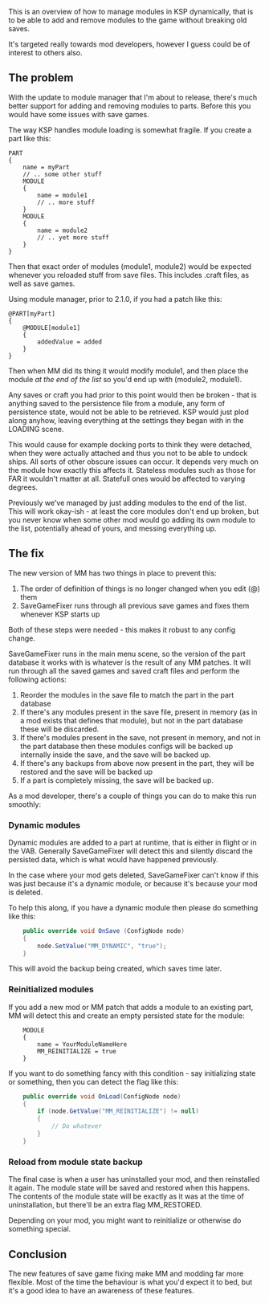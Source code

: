 This is an overview of how to manage modules in KSP dynamically, that is to be able to add and remove modules to the game without breaking old saves.

It's targeted really towards mod developers, however I guess could be of interest to others also.



## The problem

With the update to module manager that I'm about to release, there's much better support for adding and removing modules to parts. Before this you would have some issues with save games.

The way KSP handles module loading is somewhat fragile. If you create a part like this:

````
PART
{
	name = myPart
	// .. some other stuff
	MODULE
	{
		name = module1
		// .. more stuff
	}
	MODULE
	{
		name = module2
		// .. yet more stuff
	}
}
````

Then that exact order of modules (module1, module2) would be expected whenever you reloaded stuff from save files. This includes .craft files, as well as save games.

Using module manager, prior to 2.1.0, if you had a patch like this:

````
@PART[myPart]
{
	@MODULE[module1]
	{
		addedValue = added
	}
}
````

Then when MM did its thing it would modify module1, and then place the module *at the end of the list* so you'd end up with (module2, module1).

Any saves or craft you had prior to this point would then be broken - that is anything saved to the persistence file from a module, any form of persistence state, would not be able to be retrieved. KSP would just plod along anyhow, leaving everything at the settings they began with in the LOADING scene. 

This would cause for example docking ports to think they were detached, when they were actually attached and thus you not to be able to undock ships. All sorts of other obscure issues can occur. It depends very much on the module how exactly this affects it. Stateless modules such as those for FAR it wouldn't matter at all. Statefull ones would be affected to varying degrees.

Previously we've managed by just adding modules to the end of the list. This will work okay-ish - at least the core modules don't end up broken, but you never know when some other mod would go adding its own module to the list, potentially ahead of yours, and messing everything up. 

## The fix

The new version of MM has two things in place to prevent this:

1. The order of definition of things is no longer changed when you edit (@) them
1. SaveGameFixer runs through all previous save games and fixes them whenever KSP starts up

Both of these steps were needed - this makes it robust to any config change.

SaveGameFixer runs in the main menu scene, so the version of the part database it works with is whatever is the result of any MM patches. It will run through all the saved games and saved craft files and perform the following actions:

1. Reorder the modules in the save file to match the part in the part database
1. If there's any modules present in the save file, present in memory (as in a mod exists that defines that module), but not in the part database these will be discarded.
1. If there's modules present in the save, not present in memory, and not in the part database then these modules configs will be backed up internally inside the save, and the save will be backed up.
1. If there's any backups from above now present in the part, they will be restored and the save will be backed up
1. If a part is completely missing, the save will be backed up.

As a mod developer, there's a couple of things you can do to make this run smoothly:

### Dynamic modules

Dynamic modules are added to a part at runtime, that is either in flight or in the VAB. Generally SaveGameFixer will detect this and silently discard the persisted data, which is what would have happened previously.

In the case where your mod gets deleted, SaveGameFixer can't know if this was just because it's a dynamic module, or because it's because your mod is deleted. 

To help this along, if you have a dynamic module then please do something like this:

````c#
    public override void OnSave (ConfigNode node)
    {
        node.SetValue("MM_DYNAMIC", "true");
    }
````

This will avoid the backup being created, which saves time later.

### Reinitialized modules

If you add a new mod or MM patch that adds a module to an existing part, MM will detect this and create an empty persisted state for the module:

````
    MODULE
    {
        name = YourModuleNameHere
        MM_REINITIALIZE = true
    }
````

If you want to do something fancy with this condition - say initializing state or something, then you can detect the flag like this:

````c#
    public override void OnLoad(ConfigNode node)
    {
        if (node.GetValue("MM_REINITIALIZE") != null)
        {
            // Do whatever
        }
    }
````

### Reload from module state backup

The final case is when a user has uninstalled your mod, and then reinstalled it again. The module state will be saved and restored when this happens. The contents of the module state will be exactly as it was at the time of uninstallation, but there'll be an extra flag MM_RESTORED.

Depending on your mod, you might want to reinitialize or otherwise do something special. 


## Conclusion

The new features of save game fixing make MM and modding far more flexible. Most of the time the behaviour is what you'd expect it to bed, but it's a good idea to have an awareness of these features.